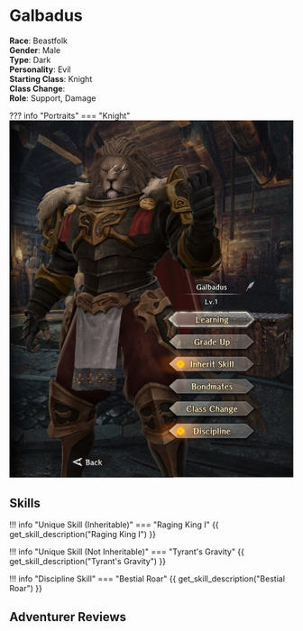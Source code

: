 # Galbadus  

**Race**: Beastfolk  
**Gender**: Male  
**Type**: Dark  
**Personality**: Evil  
**Starting Class**: Knight  
**Class Change**:   
**Role**: Support, Damage

??? info "Portraits"
    === "Knight"
        ![](../img/galbadus-knight.jpg)

## Skills

!!! info "Unique Skill (Inheritable)"
    === "Raging King I"
        {{ get_skill_description("Raging King I") }}

!!! info "Unique Skill (Not Inheritable)"
    === "Tyrant's Gravity"
        {{ get_skill_description("Tyrant's Gravity") }}

!!! info "Discipline Skill"
    === "Bestial Roar"
        {{ get_skill_description("Bestial Roar") }}

## Adventurer Reviews

